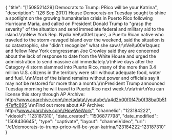 {
    "title": "[1508521429] Democrats to Trump: PRico will be your Katrina",
    "description": "(26 Sep 2017) House Democrats on Tuesday sought to shine a spotlight on the growing humanitarian crisis in Puerto Rico following Hurricane Maria, and called on President Donald Trump to \"grasp the severity\" of the situation and send immediate federal and military aid to the island.\r\nNew York Rep. Nydia Vel\u00e1zquez, a Puerto Rican native who traveled to the storm-ravaged island over the weekend, said the situation is so catastrophic, she \"didn't recognize\" what she saw.\r\nVel\u00e1zquez and fellow New York congressman Joe Crowley said they are concerned about the lack of response to date from the White House and urged the administration to send massive aid immediately.\r\nFive days after the Category 4 storm slammed into Puerto Rico, many of the more than 3.4 million U.S. citizens in the territory were still without adequate food, water and fuel.  \r\nMost of the island remains without power and officials say it may not be restored for more than a month.\r\nPresident Trump announced Tuesday morning he will travel to Puerto Rico next week.\r\n\r\n\r\nYou can license this story through AP Archive: http:\/\/www.aparchive.com\/metadata\/youtube\/a4d2b00f0f47b0f38ba0b5147effc895 \r\nFind out more about AP Archive: http:\/\/www.aparchive.com\/HowWeWork",
    "channelid": "123184222",
    "videoid": "123187310",
    "date_created": "1506877798",
    "date_modified": "1508436645",
    "type": "captivate",
    "layout": "channelVideo",
    "url": "\/c1\/democrats-to-trump-prico-will-be-your-katrina\/123184222-123187310"
}